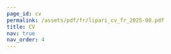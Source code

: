 ```yaml
---
page_id: cv
permalink: /assets/pdf/fr/lipari_cv_fr_2025-08.pdf
title: CV
nav: true
nav_order: 4
---
```

